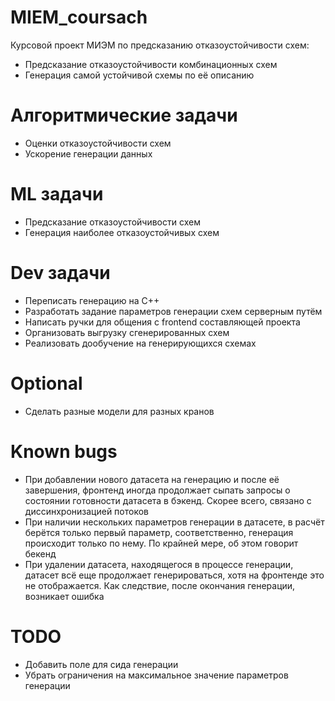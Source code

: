 # MIEM_coursach
Курсовой проект МИЭМ по предсказанию отказоустойчивости схем:
- Предсказание отказоустойчивости комбинационных схем
- Генерация самой устойчивой схемы по её описанию

# Алгоритмические задачи
- Оценки отказоустойчивости схем
- Ускорение генерации данных

# ML задачи
- Предсказание отказоустойчивости схем
- Генерация наиболее отказоустойчивых схем

# Dev задачи
- Переписать генерацию на C++
- Разработать задание параметров генерации схем серверным путём
- Написать ручки для общения с frontend составляющей проекта
- Организовать выгрузку сгенерированных схем
- Реализовать дообучение на генерирующихся схемах

# Optional
- Сделать разные модели для разных кранов

# Known bugs
- При добавлении нового датасета на генерацию и после её завершения, фронтенд иногда продолжает сыпать запросы о состоянии готовности датасета в бэкенд. Скорее всего, связано с диссинхронизацией потоков
- При наличии нескольких параметров генерации в датасете, в расчёт берётся только первый параметр, соответственно, генерация происходит только по нему. По крайней мере, об этом говорит бекенд
- При удалении датасета, находящегося в процессе генерации, датасет всё еще продолжает генерироваться, хотя на фронтенде это не отображается. Как следствие, после окончания генерации, возникает ошибка

# TODO
- Добавить поле для сида генерации
- Убрать ограничения на максимальное значение параметров генерации